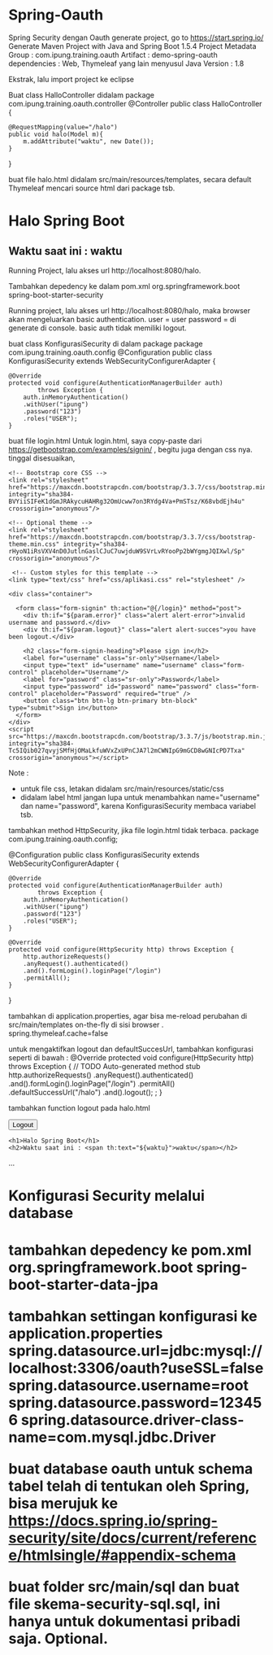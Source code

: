 # Spring-Oauth
Spring Security dengan Oauth
generate project, go to https://start.spring.io/
Generate Maven Project with Java and Spring Boot 1.5.4
Project Metadata
Group         : com.ipung.training.oauth
Artifact      : demo-spring-oauth
dependencies  : Web, Thymeleaf yang lain menyusul
Java Version  : 1.8

Ekstrak, lalu import project ke eclipse

Buat class HalloController didalam package com.ipung.training.oauth.controller
@Controller
public class HalloController {

	@RequestMapping(value="/halo")
	public void halo(Model m){
		m.addAttribute("waktu", new Date());
	}
}

buat file halo.html didalam src/main/resources/templates, secara default Thymeleaf mencari source html dari package tsb.
<body>
	<h1>Halo Spring Boot</h1>
	<h2>Waktu saat ini : <span th:text="${waktu}">waktu</span></h2>
</body>

Running Project, lalu akses url http://localhost:8080/halo.

Tambahkan depedency ke dalam pom.xml
		<dependency>
			<groupId>org.springframework.boot</groupId>
			<artifactId>spring-boot-starter-security</artifactId>
		</dependency>
    
 Running project, lalu akses url http://localhost:8080/halo, maka browser akan mengeluarkan basic authentication.
 user = user
 password = di generate di console.
 basic auth tidak memiliki logout.
 
 buat class KonfigurasiSecurity di dalam package package com.ipung.training.oauth.config
 @Configuration
public class KonfigurasiSecurity extends WebSecurityConfigurerAdapter {

	@Override
	protected void configure(AuthenticationManagerBuilder auth)
			throws Exception {
		auth.inMemoryAuthentication()
		.withUser("ipung")
		.password("123")
		.roles("USER");
	}
  
buat file login.html
Untuk login.html, saya copy-paste dari https://getbootstrap.com/examples/signin/ , begitu juga dengan css nya.
tinggal disesuaikan, 
<title>Insert title here</title>
	
	<!-- Bootstrap core CSS -->
    <link rel="stylesheet" href="https://maxcdn.bootstrapcdn.com/bootstrap/3.3.7/css/bootstrap.min.css" integrity="sha384-BVYiiSIFeK1dGmJRAkycuHAHRg32OmUcww7on3RYdg4Va+PmSTsz/K68vbdEjh4u" crossorigin="anonymous"/>
	
	<!-- Optional theme -->
	<link rel="stylesheet" href="https://maxcdn.bootstrapcdn.com/bootstrap/3.3.7/css/bootstrap-theme.min.css" integrity="sha384-rHyoN1iRsVXV4nD0JutlnGaslCJuC7uwjduW9SVrLvRYooPp2bWYgmgJQIXwl/Sp" crossorigin="anonymous"/>

	 <!-- Custom styles for this template -->
    <link type="text/css" href="css/aplikasi.css" rel="stylesheet" />
</head>
<body>

	<div class="container">

      <form class="form-signin" th:action="@{/login}" method="post">
      	<div th:if="${param.error}" class="alert alert-error">invalid username and password.</div>
      	<div th:if="${param.logout}" class="alert alert-succes">you have been logout.</div>
      	
        <h2 class="form-signin-heading">Please sign in</h2>
        <label for="username" class="sr-only">Username</label>
        <input type="text" id="username" name="username" class="form-control" placeholder="Username"/>
        <label for="password" class="sr-only">Password</label>
        <input type="password" id="password" name="password" class="form-control" placeholder="Password" required="true" />
        <button class="btn btn-lg btn-primary btn-block" type="submit">Sign in</button>
      </form>
    </div> 
    <script src="https://maxcdn.bootstrapcdn.com/bootstrap/3.3.7/js/bootstrap.min.js" integrity="sha384-Tc5IQib027qvyjSMfHjOMaLkfuWVxZxUPnCJA7l2mCWNIpG9mGCD8wGNIcPD7Txa" crossorigin="anonymous"></script>
</body>

Note : 
- untuk file css, letakan didalam src/main/resources/static/css 
- didalam label html jangan lupa untuk menambahkan name="username" dan name="password", karena KonfigurasiSecurity membaca variabel tsb.


tambahkan method HttpSecurity, jika file login.html tidak terbaca.
package com.ipung.training.oauth.config;

@Configuration
public class KonfigurasiSecurity extends WebSecurityConfigurerAdapter {

	@Override
	protected void configure(AuthenticationManagerBuilder auth)
			throws Exception {
		auth.inMemoryAuthentication()
		.withUser("ipung")
		.password("123")
		.roles("USER");
	}

	@Override
	protected void configure(HttpSecurity http) throws Exception {
		http.authorizeRequests()
		.anyRequest().authenticated()
		.and().formLogin().loginPage("/login")
		.permitAll();
	}
	
}

tambahkan di application.properties, agar bisa me-reload perubahan di src/main/templates on-the-fly di sisi browser .
spring.thymeleaf.cache=false

untuk mengaktifkan logout dan defaultSuccesUrl, tambahkan konfigurasi seperti di bawah :
@Override
	protected void configure(HttpSecurity http) throws Exception {
		// TODO Auto-generated method stub
		http.authorizeRequests()
		.anyRequest().authenticated()
		.and().formLogin().loginPage("/login")
		.permitAll()
		.defaultSuccessUrl("/halo")
		.and().logout();
		;
	}

tambahkan function logout pada halo.html
<body>
	<form name="f" th:action="@{/logout}" method="post">
		<input type="submit" value="Logout"/>
	</form>

	<h1>Halo Spring Boot</h1>
	<h2>Waktu saat ini : <span th:text="${waktu}">waktu</span></h2>
  ...
</body>

<h1>Konfigurasi Security melalui database<h1>
tambahkan depedency ke pom.xml
		<dependency>
			<groupId>org.springframework.boot</groupId>
			<artifactId>spring-boot-starter-data-jpa</artifactId>
		</dependency>

tambahkan settingan konfigurasi ke application.properties
spring.datasource.url=jdbc:mysql://localhost:3306/oauth?useSSL=false
spring.datasource.username=root
spring.datasource.password=123456
spring.datasource.driver-class-name=com.mysql.jdbc.Driver

buat database oauth
untuk schema tabel telah di tentukan oleh Spring, bisa merujuk ke
https://docs.spring.io/spring-security/site/docs/current/reference/htmlsingle/#appendix-schema

buat folder src/main/sql dan buat file skema-security-sql.sql, ini hanya untuk dokumentasi pribadi saja. Optional.

